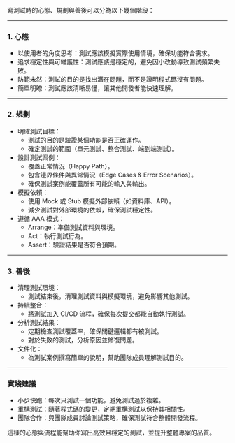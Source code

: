 ﻿寫測試時的心態、規劃與善後可以分為以下幾個階段：

---

### 1. 心態

- 以使用者的角度思考：測試應該模擬實際使用情境，確保功能符合需求。
- 追求穩定性與可維護性：測試應該是穩定的，避免因小改動導致測試頻繁失敗。
- 防範未然：測試的目的是找出潛在問題，而不是證明程式碼沒有問題。
- 簡單明瞭：測試應該清晰易懂，讓其他開發者能快速理解。

---

### 2. 規劃

- 明確測試目標：
  - 測試的目的是驗證某個功能是否正確運作。
  - 確定測試的範圍（單元測試、整合測試、端到端測試）。
- 設計測試案例：
  - 覆蓋正常情況（Happy Path）。
  - 包含邊界條件與異常情況（Edge Cases & Error Scenarios）。
  - 確保測試案例能覆蓋所有可能的輸入與輸出。
- 模擬依賴：
  - 使用 Mock 或 Stub 模擬外部依賴（如資料庫、API）。
  - 減少測試對外部環境的依賴，確保測試穩定性。
- 遵循 AAA 模式：
  - Arrange：準備測試資料與環境。
  - Act：執行測試行為。
  - Assert：驗證結果是否符合預期。

---

### 3. 善後

- 清理測試環境：
  - 測試結束後，清理測試資料與模擬環境，避免影響其他測試。
- 持續整合：
  - 將測試加入 CI/CD 流程，確保每次提交都能自動執行測試。
- 分析測試結果：
  - 定期檢查測試覆蓋率，確保關鍵邏輯都有被測試。
  - 對於失敗的測試，分析原因並修復問題。
- 文件化：
  - 為測試案例撰寫簡單的說明，幫助團隊成員理解測試目的。

---

### 實踐建議

- 小步快跑：每次只測試一個功能，避免測試過於複雜。
- 重構測試：隨著程式碼的變更，定期重構測試以保持其相關性。
- 團隊合作：與團隊成員討論測試策略，確保測試符合整體開發流程。

這樣的心態與流程能幫助你寫出高效且穩定的測試，並提升整體專案的品質。

